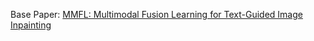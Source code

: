 Base Paper: [MMFL: Multimodal Fusion Learning for Text-Guided Image Inpainting](https://dl.acm.org/doi/10.1145/3394171.3413982)
